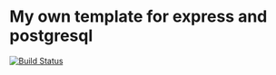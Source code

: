 # My own template for express and postgresql

[![Build Status](https://travis-ci.com/taraskhvyl/express-postgresql.svg?branch=main)](https://travis-ci.com/taraskhvyl/express-postgresql)